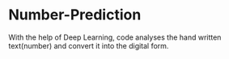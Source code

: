 # Number-Prediction
With the help of Deep Learning, code analyses the hand written text(number) and convert it into the digital form.
